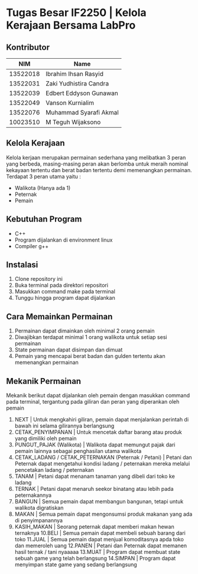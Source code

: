 # Tugas Besar IF2250 | Kelola Kerajaan Bersama LabPro
## Kontributor
| NIM | Name |
| ------ | ------ |
| 13522018 | Ibrahim Ihsan Rasyid |
| 13522031 | Zaki Yudhistira Candra |
| 13522039 | Edbert Eddyson Gunawan |
| 13522049 | Vanson Kurnialim |
| 13522076 | Muhammad Syarafi Akmal |
| 10023510 | M Teguh Wijaksono |

## Kelola Kerajaan

Kelola kerjaan merupakan permainan sederhana yang melibatkan 3 peran yang berbeda, masing-masing peran akan berlomba untuk meraih nominal kekayaan tertentu dan berat badan tertentu demi memenangkan permainan. Terdapat 3 peran utama yaitu :
- Walikota (Hanya ada 1)
- Peternak
- Pemain

## Kebutuhan Program
- C++
- Program dijalankan di environment linux
- Compiler g++

## Instalasi
1. Clone repository ini
2. Buka terminal pada direktori repositori
3. Masukkan command make pada terminal
4. Tunggu hingga program dapat dijalankan

## Cara Memainkan Permainan
1. Permainan dapat dimainkan oleh minimal 2 orang pemain
2. Diwajibkan terdapat minimal 1 orang walikota untuk setiap sesi permainan
3. State permainan dapat disimpan dan dimuat
4. Pemain yang mencapai berat badan dan gulden tertentu akan memenangkan permainan

## Mekanik Permainan
Mekanik berikut dapat dijalankan oleh pemain dengan masukkan command pada terminal, tergantung pada giliran dan peran yang diperankan oleh pemain
1. NEXT
 | Untuk mengkahiri giliran, pemain dapat menjalankan perintah di bawah ini selama gilirannya berlangsung
2. CETAK_PENYIMPANAN
 | Untuk mencetak daftar barang atau produk yang dimiliki oleh pemain
3. PUNGUT_PAJAK (Walikota)
 | Walikota dapat memungut pajak dari pemain lainnya sebagai penghasilan utama walikota
4. CETAK_LADANG / CETAK_PETERNAKAN (Peternak / Petani)
 | Petani dan Peternak dapat mengetahui kondisi ladang / peternakan mereka melalui pencetakan ladang / peternakan
5. TANAM
 | Petani dapat menanam tanaman yang dibeli dari toko ke ladang
6. TERNAK
 | Petani dapat menaruh seekor binatang atau lebih pada peternakannya
7. BANGUN
 | Semua pemain dapat membangun bangunan, tetapi untuk walikota digratiskan
8. MAKAN
 | Semua pemain dapat mengonsumsi produk makanan yang ada di penyimpanannya
9. KASIH_MAKAN
 | Seorang peternak dapat memberi makan hewan ternaknya
10.BELI
 | Semua pemain dapat membeli sebuah barang dari toko
11.JUAL
 | Semua pemain dapat menjual komoditasnya apda toko dan memeroleh uang
12.PANEN
 | Petani dan Peternak dapat memanen hasil ternak / tani nyaaaaa
13.MUAT
 | Program dapat membuat state sebuah game yang telah berlangsung
14.SIMPAN
 | Program dapat menyimpan state game yang sedang berlangsung